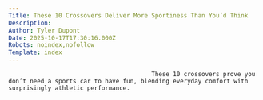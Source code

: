 ```yaml
---
Title: These 10 Crossovers Deliver More Sportiness Than You’d Think
Description: 
Author: Tyler Dupont
Date: 2025-10-17T17:30:16.000Z
Robots: noindex,nofollow
Template: index
---
```


                                            These 10 crossovers prove you don’t need a sports car to have fun, blending everyday comfort with surprisingly athletic performance.
                                        